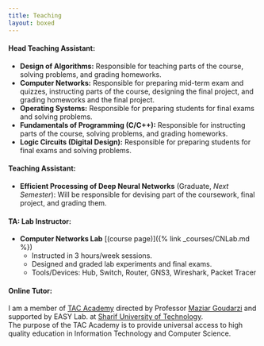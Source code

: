 ```yaml
---
title: Teaching
layout: boxed
---
```


#### Head Teaching Assistant:
- **Design of Algorithms:** Responsible for teaching parts of the course, solving problems, and grading homeworks.
- **Computer Networks:** Responsible for preparing mid-term exam and quizzes, instructing parts of the course, designing the final project, and grading homeworks and the final project.
- **Operating Systems:** Responsible for preparing students for final exams and solving problems.
- **Fundamentals of Programming (C/C++):** Responsible for instructing parts of the course, solving problems, and grading homeworks.
- **Logic Circuits (Digital Design):** Responsible for preparing students for final exams and solving problems.

#### Teaching Assistant:
- **Efficient Processing of Deep Neural Networks** (Graduate, *Next Semester*): Will be responsible for devising part of the coursework, final project, and grading them.

#### TA: Lab Instructor:
- **Computer Networks Lab** [(course page)]({% link _courses/CNLab.md %})
   - Instructed in 3 hours/week sessions.
   - Designed and graded lab experiments and final exams.
   - Tools/Devices: Hub, Switch, Router, GNS3, Wireshark, Packet Tracer


#### Online Tutor:
I am a member of [TAC Academy](https://tacacademy.github.io) directed by Professor [Maziar Goudarzi](http://sharif.edu/~goudarzi) and supported by EASY Lab. at [Sharif University of Technology](http://ce.sharif.edu).   
The purpose of the TAC Academy is to provide universal access to high quality education in Information Technology and Computer Science.
